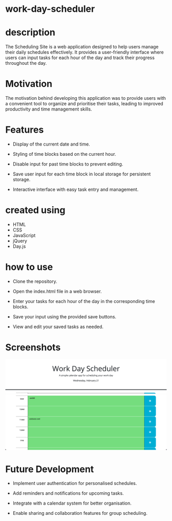 # work-day-scheduler

# description

The Scheduling Site is a web application designed to help users manage their daily schedules effectively. It provides a user-friendly interface where users can input tasks for each hour of the day and track their progress throughout the day.


# Motivation

The motivation behind developing this application was to provide users with a convenient tool to organize and prioritise their tasks, leading to improved productivity and time management skills.


# Features

- Display of the current date and time.

- Styling of time blocks based on the current hour.

- Disable input for past time blocks to prevent editing.

- Save user input for each time block in local storage for persistent storage.

- Interactive interface with easy task entry and management.


# created using

- HTML
- CSS
- JavaScript
- jQuery
- Day.js


# how to use  

- Clone the repository.

- Open the index.html file in a web browser.

- Enter your tasks for each hour of the day in the corresponding time blocks.

- Save your input using the provided save buttons.

- View and edit your saved tasks as needed.


# Screenshots  

![header](./assets/screenshots/scheduler.png)
![tasks display](./assets/screenshots/scheduler1.png)


# Future Development

- Implement user authentication for personalised schedules.

- Add reminders and notifications for upcoming tasks.

- Integrate with a calendar system for better organisation.

- Enable sharing and collaboration features for group scheduling.